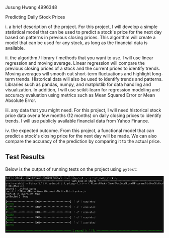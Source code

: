 Jusung Hwang
4996348

Predicting Daily Stock Prices

i. a brief description of the project.
For this project, I will develop a simple statistical model that can be used to predict a stock's price for the next day based on patterns in previous closing prices. This algorithm will create a model that can be used for any stock, as long as the financial data is available. 

ii. the algorithm / library / methods that you want to use.
I will use linear regression and moving average. Linear regression will compare the previous closing prices of a stock and the current prices to identify trends. Moving averages will smooth out short-term fluctuations and highlight long-term trends. Historical data will also be used to identify trends and patterns.
Libraries such as pandas, numpy, and matplotlib for data handling and visualization. In addition, I will use scikit-learn for regression modeling and accuracy evaluation using metrics such as Mean Squared Error or Mean Absolute Error.

iii. any data that you might need.
For this project, I will need historical stock price data over a few months (12 months) on daily closing prices to identify trends. I will use publicly available financial data from Yahoo Finance.

iv. the expected outcome.
From this project, a functional model that can predict a stock's closing price for the next day will be made. We can also compare the accuracy of the prediction by comparing it to the actual price. 

## Test Results

Below is the output of running tests on the project using `pytest`:

![Test Results](pytest_results.png)
